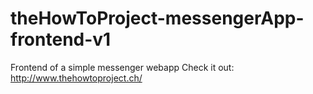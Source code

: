 # theHowToProject-messengerApp-frontend-v1
Frontend of a simple messenger webapp
Check it out: http://www.thehowtoproject.ch/
